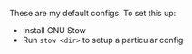 These are my default configs. To set this up:
* Install GNU Stow
* Run `stow <dir>` to setup a particular config
